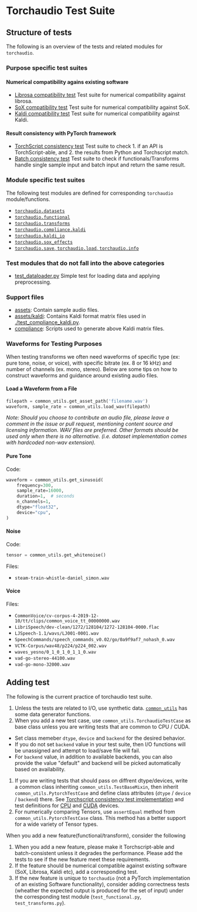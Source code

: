# Torchaudio Test Suite

## Structure of tests

The following is an overview of the tests and related modules for `torchaudio`.

### Purpose specific test suites

#### Numerical compatibility agains existing software
- [Librosa compatibility test](./test_librosa_compatibility.py)
    Test suite for numerical compatibility against librosa.
- [SoX compatibility test](./test_sox_compatibility.py)
    Test suite for numerical compatibility against SoX.
- [Kaldi compatibility test](./test_kaldi_compatibility.py)
    Test suite for numerical compatibility against Kaldi.

#### Result consistency with PyTorch framework
- [TorchScript consistency test](./test_torchscript_consistency.py)
    Test suite to check 1. if an API is TorchScript-able, and 2. the results from Python and Torchscript match.
- [Batch consistency test](./test_batch_consistency.py)
    Test suite to check if functionals/Transforms handle single sample input and batch input and return the same result.

### Module specific test suites

The following test modules are defined for corresponding `torchaudio` module/functions.

- [`torchaudio.datasets`](./test_datasets.py)
- [`torchaudio.functional`](./test_functional.py)
- [`torchaudio.transforms`](./test_transforms.py)
- [`torchaudio.compliance.kaldi`](./test_compliance_kaldi.py)
- [`torchaudio.kaldi_io`](./test_kaldi_io.py)
- [`torchaudio.sox_effects`](test/test_sox_effects.py)
- [`torchaudio.save`, `torchaudio.load`, `torchaudio.info`](test/test_io.py)

### Test modules that do not fall into the above categories
- [test_dataloader.py](./test_dataloader.py)
    Simple test for loading data and applying preprocessing.

### Support files
- [assets](./assets): Contain sample audio files.
- [assets/kaldi](./assets/kaldi): Contains Kaldi format matrix files used in [./test_compliance_kaldi.py](./test_compliance_kaldi.py).
- [compliance](./compliance): Scripts used to generate above Kaldi matrix files.

### Waveforms for Testing Purposes

When testing transforms we often need waveforms of specific type (ex: pure tone, noise, or voice), with specific bitrate (ex. 8 or 16 kHz) and number of channels (ex. mono, stereo). Below are some tips on how to construct waveforms and guidance around existing audio files.

#### Load a Waveform from a File

```python
filepath = common_utils.get_asset_path('filename.wav')
waveform, sample_rate = common_utils.load_wav(filepath)
```

*Note: Should you choose to contribute an audio file, please leave a comment in the issue or pull request, mentioning content source and licensing information. WAV files are preferred. Other formats should be used only when there is no alternative. (i.e. dataset implementation comes with hardcoded non-wav extension).*

#### Pure Tone

Code:

```python
waveform = common_utils.get_sinusoid(
	frequency=300,
	sample_rate=16000,
	duration=1,  # seconds
	n_channels=1,
	dtype="float32",
	device="cpu",
)
```

#### Noise

Code:

```python
tensor = common_utils.get_whitenoise()
```

Files:

* `steam-train-whistle-daniel_simon.wav`

#### Voice

Files:

* `CommonVoice/cv-corpus-4-2019-12-10/tt/clips/common_voice_tt_00000000.wav`
* `LibriSpeech/dev-clean/1272/128104/1272-128104-0000.flac`
* `LJSpeech-1.1/wavs/LJ001-0001.wav`
* `SpeechCommands/speech_commands_v0.02/go/0a9f9af7_nohash_0.wav`
* `VCTK-Corpus/wav48/p224/p224_002.wav`
* `waves_yesno/0_1_0_1_0_1_1_0.wav`
* `vad-go-stereo-44100.wav`
* `vad-go-mono-32000.wav`

## Adding test

The following is the current practice of torchaudio test suite.

1. Unless the tests are related to I/O, use synthetic data. [`common_utils`](./common_utils.py) has some data generator functions.
1. When you add a new test case, use `common_utils.TorchaudioTestCase` as base class unless you are writing tests that are common to CPU / CUDA.
  - Set class memeber `dtype`, `device` and `backend` for the desired behavior.
  - If you do not set `backend` value in your test suite, then I/O functions will be unassigned and attempt to load/save file will fail.
  - For `backend` value, in addition to available backends, you can also provide the value "default" and backend will be picked automatically based on availability.
1. If you are writing tests that should pass on diffrent dtype/devices, write a common class inheriting `common_utils.TestBaseMixin`, then inherit `common_utils.PytorchTestCase` and define class attributes (`dtype` / `device` / `backend`) there. See [Torchscript consistency test implementation](./torchscript_consistency_impl.py) and test definitions for [CPU](./torchscript_consistency_cpu_test.py) and [CUDA](./torchscript_consistency_cuda_test.py) devices.
1. For numerically comparing Tensors, use `assertEqual` method from `common_utils.PytorchTestCase` class. This method has a better support for a wide variety of Tensor types.

When you add a new feature(functional/transform), consider the following

1. When you add a new feature, please make it Torchscript-able and batch-consistent unless it degrades the performance. Please add the tests to see if the new feature meet these requirements.
1. If the feature should be numerical compatible against existing software (SoX, Librosa, Kaldi etc), add a corresponding test.
1. If the new feature is unique to `torchaudio` (not a PyTorch implementation of an existing Software functionality), consider adding correctness tests (wheather the expected output is produced for the set of input) under the corresponding test module (`test_functional.py`, `test_transforms.py`).
